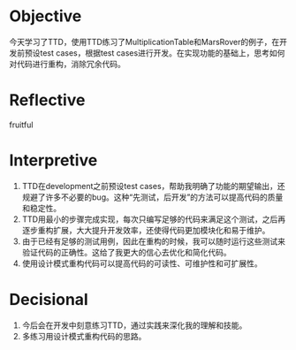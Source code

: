 # Objective
今天学习了TTD，使用TTD练习了MultiplicationTable和MarsRover的例子，在开发前预设test cases，根据test cases进行开发。在实现功能的基础上，思考如何对代码进行重构，消除冗余代码。
# Reflective
fruitful
# Interpretive
1. TTD在development之前预设test cases，帮助我明确了功能的期望输出，还规避了许多不必要的bug。这种“先测试，后开发”的方法可以提高代码的质量和稳定性。
2. TTD用最小的步骤完成实现，每次只编写足够的代码来满足这个测试，之后再逐步重构扩展，大大提升开发效率，还使得代码更加模块化和易于维护。
3. 由于已经有足够的测试用例，因此在重构的时候，我可以随时运行这些测试来验证代码的正确性。这给了我更大的信心去优化和简化代码。
4. 使用设计模式重构代码可以提高代码的可读性、可维护性和可扩展性。
# Decisional
1. 今后会在开发中刻意练习TTD，通过实践来深化我的理解和技能。
2. 多练习用设计模式重构代码的思路。